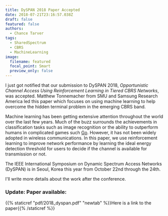 ```yaml
---
title: DySPAN 2018 Paper Accepted
date: 2018-07-21T23:16:57.038Z
draft: false
featured: false
authors:
  - Chance Tarver
tags:
  - SharedSpectrum
  - CBRS
  - MachineLearning
image:
  filename: featured
  focal_point: Smart
  preview_only: false
---
```

I just got notified that our submission to DySPAN 2018, *Opportunistic Channel Access Using Reinforcement Learning in Tiered CBRS Networks*, was accepted. Matthew Tonnemacher from SMU and Samsung Research America led this paper which focuses on using machine learning to help overcome the hidden terminal problem in the emerging CBRS band. 

Machine learning has been getting extensive attention throughout the world over the last few years. Much of the buzz surrounds the achievements in classification tasks such as image recognition or the ability to outperform humans in complicated games such [Go](https://deepmind.com/research/alphago/). However, it has not been widely adopted in wireless communications. In this paper, we use reinforcement learning to improve network performance by learning the ideal energy detection threshold for users to decide if the channel is available for transmission or not.

The IEEE International Symposium on Dynamic Spectrum Access Networks (DySPAN) is in Seoul, Korea this year from October 22nd through the 24th.

I'll write more details about the work after the conference.

### Update: Paper available:
{{% staticref "pdf/2018_dyspan.pdf" "newtab" %}}Here is a link to the paper{{% /staticref %}}